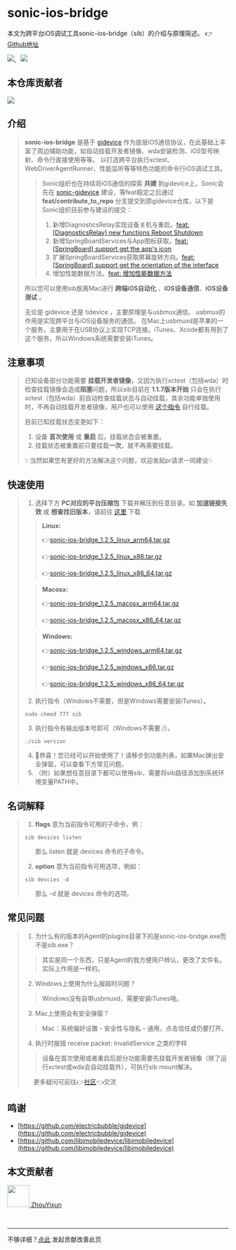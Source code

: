 # sonic-ios-bridge

本文为跨平台iOS调试工具sonic-ios-bridge（sib）的介绍与原理简述。 👉[Github地址](https://github.com/SonicCloudOrg/sonic-ios-bridge)

<a href="#">  
<img src="https://img.shields.io/github/stars/SonicCloudOrg/sonic-ios-bridge?style=social">
<img style="margin-left:10px" src="https://img.shields.io/github/forks/SonicCloudOrg/sonic-ios-bridge?style=social">
</a>

## 本仓库贡献者

<a href="https://github.com/SonicCloudOrg/sonic-ios-bridge/graphs/contributors">
  <img src="https://contrib.rocks/image?repo=SonicCloudOrg/sonic-ios-bridge" />
</a>

## 介绍

> **sonic-ios-bridge** 是基于 [gidevice](https://github.com/electricbubble/gidevice) 作为底层iOS通信协议，在此基础上丰富了周边辅助功能，如自动挂载开发者镜像、wda安装检测、iOS型号映射、命令行直接使用等等。
> 以打造跨平台执行xctest、WebDriverAgentRunner、性能监听等等特色功能的命令行iOS调试工具。
>
> > Sonic组织也在持续将iOS通信的探索 **共建** 到gidevice上，Sonic会先在 [sonic-gidevice](https://github.com/SonicCloudOrg/sonic-gidevice) 建设，等feat稳定之后通过  **feat/contribute_to_repo** 分支提交到原gidevice仓库，以下是Sonic组织目前参与建设的提交：
> >1. 新增DiagnosticsRelay实现设备关机与重启。[feat: [DiagnosticsRelay] new functions Reboot Shutdown](https://github.com/electricbubble/gidevice/commit/ad436febc507a655ddd5de4720e6b0843bf45b16)
> >2. 新增SpringBoardServices与App图标获取。[feat: [SpringBoard] support get the app's icon](https://github.com/electricbubble/gidevice/commit/a31cdff57d0fc234acf4a57d6f707a7b67a23f8d)
> >3. 扩展SpringBoardServices获取屏幕旋转方向。[feat: [SpringBoard] support get the orientation of the interface](https://github.com/electricbubble/gidevice/commit/e787834515aabaacdf9208953625dd48af8d8514)
> >4. 增加性能数据方法。[feat: 增加性能数据方法](https://github.com/electricbubble/gidevice/commit/8bef4cc76426c263212df7ea13dd7823914c4c1b)
>
> 所以您可以使用sib脱离Mac进行 **跨端iOS自动化** 、**iOS设备通信**、**iOS设备测试** 。
>
> 无论是 gidevice 还是 tidevice ，主要原理是与usbmux通信。
> usbmux的作用是实现跨平台与iOS设备服务的通信。
> 在Mac上usbmuxd是苹果的一个服务，主要用于在USB协议上实现TCP连接。iTunes、Xcode都有用到了这个服务，所以Windows系统需要安装iTunes。

## 注意事项

> 已知设备部分功能需要 **挂载开发者镜像**，又因为执行xctest（包括wda）时检查挂载镜像会造成**阻塞**问题，所以sib目前在 **1.1.7版本开始** 只会在执行xctest（包括wda）前自动检查挂载状态与自动挂载，其余功能单独使用时，不再自动挂载开发者镜像，用户也可以使用 <a href="https://sonic-cloud.gitee.io/#/SIB?tag=sib-mount" target="_blank">这个指令</a> 自行挂载。
>
> 目前已知挂载状态变更如下：
> 1. 设备 **首次使用** 或 **重启** 后，挂载状态会被重置。
> 2. 挂载状态被重置前只要挂载**一次**，就不再需要挂载。
>
> ✨当然如果您有更好的方法解决这个问题，欢迎发起pr请求一同建设✨

## 快速使用

> 1. 选择下方 **PC对应的平台压缩包** 下载并解压到任意目录。如 **加速链接失效** 或 **想查找旧版本**，请前往 <a href="https://github.com/SonicCloudOrg/sonic-ios-bridge/releases" target="_blank">这里</a> 下载
>
> > **Linux:**
> >
>  > 👉<a href="https://gh.flyinbug.top/gh/https://github.com/SonicCloudOrg/sonic-ios-bridge/releases/download/v1.2.5/sonic-ios-bridge_1.2.5_linux_arm64.tar.gz" target="_blank">sonic-ios-bridge_1.2.5_linux_arm64.tar.gz</a>
>  >
>  > 👉<a href="https://gh.flyinbug.top/gh/https://github.com/SonicCloudOrg/sonic-ios-bridge/releases/download/v1.2.5/sonic-ios-bridge_1.2.5_linux_x86.tar.gz" target="_blank">sonic-ios-bridge_1.2.5_linux_x86.tar.gz</a>
>  >
>  > 👉<a href="https://gh.flyinbug.top/gh/https://github.com/SonicCloudOrg/sonic-ios-bridge/releases/download/v1.2.5/sonic-ios-bridge_1.2.5_linux_x86_64.tar.gz" target="_blank">sonic-ios-bridge_1.2.5_linux_x86_64.tar.gz</a>
>
>  > **Macosx:**
>  >
>  > 👉<a href="https://gh.flyinbug.top/gh/https://github.com/SonicCloudOrg/sonic-ios-bridge/releases/download/v1.2.5/sonic-ios-bridge_1.2.5_macosx_arm64.tar.gz" target="_blank">sonic-ios-bridge_1.2.5_macosx_arm64.tar.gz</a>
>  >
>  > 👉<a href="https://gh.flyinbug.top/gh/https://github.com/SonicCloudOrg/sonic-ios-bridge/releases/download/v1.2.5/sonic-ios-bridge_1.2.5_macosx_x86_64.tar.gz" target="_blank">sonic-ios-bridge_1.2.5_macosx_x86_64.tar.gz</a>
>
>  > **Windows:**
>  >
>  > 👉<a href="https://gh.flyinbug.top/gh/https://github.com/SonicCloudOrg/sonic-ios-bridge/releases/download/v1.2.5/sonic-ios-bridge_1.2.5_windows_arm64.tar.gz" target="_blank">sonic-ios-bridge_1.2.5_windows_arm64.tar.gz</a>
>  >
>  > 👉<a href="https://gh.flyinbug.top/gh/https://github.com/SonicCloudOrg/sonic-ios-bridge/releases/download/v1.2.5/sonic-ios-bridge_1.2.5_windows_x86.tar.gz" target="_blank">sonic-ios-bridge_1.2.5_windows_x86.tar.gz</a>
> >
>  > 👉<a href="https://gh.flyinbug.top/gh/https://github.com/SonicCloudOrg/sonic-ios-bridge/releases/download/v1.2.5/sonic-ios-bridge_1.2.5_windows_x86_64.tar.gz" target="_blank">sonic-ios-bridge_1.2.5_windows_x86_64.tar.gz</a>
>
> 2. 执行指令（Windows不需要，但是Windows需要安装iTunes）。
> ```
> sudo chmod 777 sib
> ```
> 3. 执行指令有输出版本号即可（Windows不需要./）。
> ```
> ./sib version
> ```
> 4. 🎉恭喜！您已经可以开始使用了！请移步到功能列表，如果Mac弹出安全弹窗，可以查看下方常见问题。
> 5. （附）如果想任意目录下都可以使用sib，需要将sib路径添加到系统环境变量PATH中。

## 名词解释

> 1. **flags** 意为当前指令可用的子命令，例：
> ```
> sib devices listen
> ```
> &nbsp;&nbsp;&nbsp;&nbsp;&nbsp;&nbsp;那么 listen 就是 devices 命令的子命令。
>
> 2. **option** 意为当前指令可用选项，例如：
> ```
> sib devcies -d
> ```
> &nbsp;&nbsp;&nbsp;&nbsp;&nbsp;&nbsp;那么 -d 就是 devices 命令的选项。

## 常见问题

> 1. 为什么有的版本的Agent的plugins目录下的是sonic-ios-bridge.exe而不是sib.exe？
>
> > 其实是同一个东西，只是Agent的我方便用户辨认，更改了文件名，实际上作用是一样的。
>
> 2. Windows上使用为什么报超时问题？
>
> > Windows没有自带usbmuxd，需要安装iTunes哦。
>
> 3. Mac上使用会有安全弹窗？
>
> > Mac：系统偏好设置 - 安全性与隐私 - 通用，点击信任或仍要打开。
>
> 4. 执行时报错 receive packet: InvalidService 之类的字样
>
> > 设备在首次使用或者重启后部分功能需要先挂载开发者镜像（除了运行xctest或wda会自动挂载外），可执行sib mount解决。
>
> &nbsp;&nbsp;&nbsp;&nbsp;&nbsp;更多疑问可前往👉[社区](https://sonic-cloud.wiki)👈交流

## 鸣谢

- [https://github.com/electricbubble/gidevice](https://github.com/electricbubble/gidevice)
- [https://github.com/libimobiledevice/libimobiledevice](https://github.com/libimobiledevice/libimobiledevice)

## 本文贡献者

<div class="cont">
<a href="https://gitee.com/ZhouYixun" target="_blank">
<img src="https://portrait.gitee.com/uploads/avatars/user/2698/8096045_ZhouYixun_1645499109.png!avatar100" width="50"/>
<span>ZhouYixun</span>
</a>
</div>


&nbsp; &nbsp;
***
不够详细？[点此](https://github.com/SonicCloudOrg/sonic-offical-website/edit/main/src/markdown/sib/re-sib.md) 发起贡献改善此页

